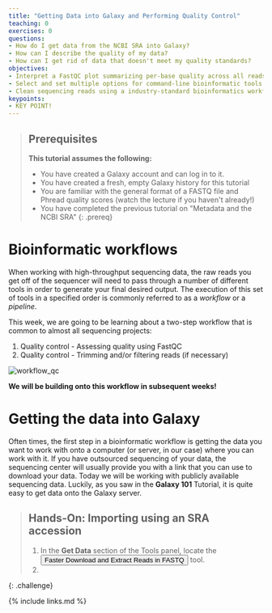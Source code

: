 ```yaml
---
title: "Getting Data into Galaxy and Performing Quality Control"
teaching: 0
exercises: 0
questions:
- How do I get data from the NCBI SRA into Galaxy?
- How can I describe the quality of my data?
- How can I get rid of data that doesn't meet my quality standards? 
objectives:
- Interpret a FastQC plot summarizing per-base quality across all reads.
- Select and set multiple options for command-line bioinformatic tools.
- Clean sequencing reads using a industry-standard bioinformatics workflow. 
keypoints:
- KEY POINT! 
---
```


> ## Prerequisites
> **This tutorial assumes the following:**
> + You have created a Galaxy account and can log in to it.
> + You have created a fresh, empty Galaxy history for this tutorial
> + You are familiar with the general format of a FASTQ file and Phread quality scores (watch the lecture if you haven't already!)
> + You have completed the previous tutorial on "Metadata and the NCBI SRA"
{: .prereq}

# Bioinformatic workflows

When working with high-throughput sequencing data, the raw reads you get off of the sequencer will need to pass
through a number of  different tools in order to generate your final desired output. The execution of this set of
tools in a specified order is commonly referred to as a *workflow* or a *pipeline*. 

This week, we are going to be learning about a two-step workflow that is common to almost all sequencing projects: 

1. Quality control - Assessing quality using FastQC
2. Quality control - Trimming and/or filtering reads (if necessary)

![workflow_qc](../img/var_calling_workflow_qc.png)

**We will be building onto this workflow in subsequent weeks!** 

# Getting the data into Galaxy

Often times, the first step in a bioinformatic workflow is getting the data you want to work with onto a computer (or server, in our case) where you can work with it. If you have outsourced sequencing of your data, the sequencing center will usually provide you with a link that you can use to download your data. Today we will be working with publicly available sequencing data. Luckily, as you saw in the **Galaxy 101** Tutorial, it is quite easy to get data onto the Galaxy server. 

> ## Hands-On: Importing using an SRA accession
> 1. In the **Get Data** section of the Tools panel, locate the <button type="button" class="btn btn-outline-tool" style="pointer-events: none"> Faster Download and Extract Reads in FASTQ </button> tool. 
> 2. 
> 
{: .challenge}

{% include links.md %}